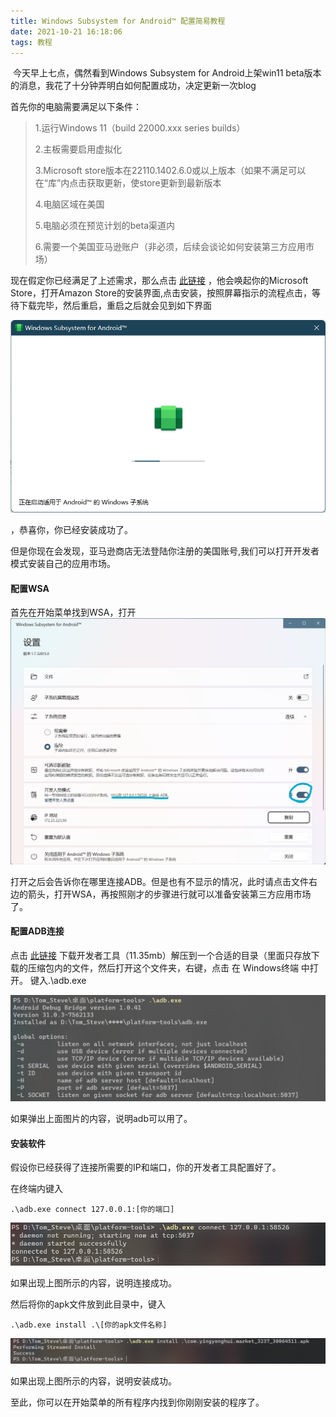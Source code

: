 ```yaml
---
title: Windows Subsystem for Android™ 配置简易教程
date: 2021-10-21 16:18:06
tags: 教程
---
```


​	今天早上七点，偶然看到Windows Subsystem for Android上架win11 beta版本的消息，我花了十分钟弄明白如何配置成功，决定更新一次blog

<!--more-->

首先你的电脑需要满足以下条件：

> 1.运行Windows 11（build 22000.xxx series builds）
>
> 2.主板需要启用虚拟化
>
> 3.Microsoft store版本在22110.1402.6.0或以上版本（如果不满足可以在“库”内点击获取更新，使store更新到最新版本
>
> 4.电脑区域在美国
>
> 5.电脑必须在预览计划的beta渠道内
>
> 6.需要一个美国亚马逊账户（非必须，后续会谈论如何安装第三方应用市场）

现在假定你已经满足了上述需求，那么点击 [此链接](http://aka.ms/AmazonAppstore) ，他会唤起你的Microsoft Store，打开Amazon Store的安装界面,点击安装，按照屏幕指示的流程点击，等待下载完毕，然后重启，重启之后就会见到如下界面

![image-20211021165756434](/photos/image-20211021165756434.png)

，恭喜你，你已经安装成功了。

但是你现在会发现，亚马逊商店无法登陆你注册的美国账号,我们可以打开开发者模式安装自己的应用市场。

#### 配置WSA

首先在开始菜单找到WSA，打开![image-20211021172714822](/photos/image-20211021172714822.png)

打开之后会告诉你在哪里连接ADB。但是也有不显示的情况，此时请点击文件右边的箭头，打开WSA，再按照刚才的步骤进行就可以准备安装第三方应用市场了。

#### 配置ADB连接

点击 [此链接](https://developer.android.google.cn/studio/releases/platform-tools?hl=zh-cn) 下载开发者工具（11.35mb）解压到一个合适的目录（里面只存放下载的压缩包内的文件，然后打开这个文件夹，右键，点击 在 Windows终端 中打开。 键入.\adb.exe

![image-20211021173601259](/photos/image-20211021173601259.png)

如果弹出上面图片的内容，说明adb可以用了。

#### 安装软件

假设你已经获得了连接所需要的IP和端口，你的开发者工具配置好了。

在终端内键入

```
.\adb.exe connect 127.0.0.1:[你的端口] 
```

![image-20211021173832536](/photos/image-20211021173832536.png)

如果出现上图所示的内容，说明连接成功。

然后将你的apk文件放到此目录中，键入

```
.\adb.exe install .\[你的apk文件名称]
```

![image-20211021174123213](/photos/image-20211021174123213.png)

如果出现上图所示的内容，说明安装成功。

至此，你可以在开始菜单的所有程序内找到你刚刚安装的程序了。
